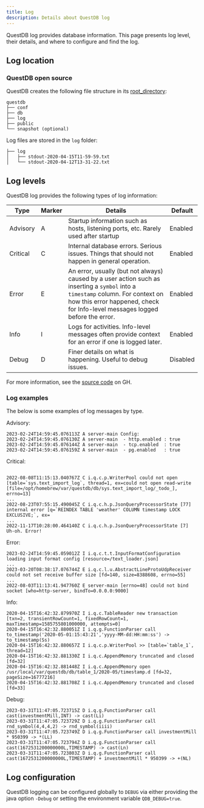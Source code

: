```yaml
---
title: Log
description: Details about QuestDB log
---
```


QuestDB log provides database information. This page presents log level, their
details, and where to configure and find the log.

## Log location

### QuestDB open source

QuestDB creates the following file structure in its
[root_directory](/docs/concept/root-directory-structure/):

```filestructure
questdb
├── conf
├── db
├── log
├── public
└── snapshot (optional)
```

Log files are stored in the `log` folder:

```filestructure
├── log
│   ├── stdout-2020-04-15T11-59-59.txt
│   └── stdout-2020-04-12T13-31-22.txt
```

<!--
### QuestDB Cloud

QuestDB Cloud log shows log level I and E only.

Log can be found in the `metrics` panel and can be searched by:

- using the time filter
- dragging and selecting the time range of the monitoring metrics

-->

## Log levels

QuestDB log provides the following types of log information:

| Type     | Marker | Details                                                                                                                                                                                                           | Default  |
| -------- | ------ | ----------------------------------------------------------------------------------------------------------------------------------------------------------------------------------------------------------------- | -------- |
| Advisory | A      | Startup information such as hosts, listening ports, etc. Rarely used after startup                                                                                                                                | Enabled  |
| Critical | C      | Internal database errors. Serious issues. Things that should not happen in general operation.                                                                                                                     | Enabled  |
| Error    | E      | An error, usually (but not always) caused by a user action such as inserting a `symbol` into a `timestamp` column. For context on how this error happened, check for Info-level messages logged before the error. | Enabled  |
| Info     | I      | Logs for activities. Info-level messages often provide context for an error if one is logged later.                                                                                                               | Enabled  |
| Debug    | D      | Finer details on what is happening. Useful to debug issues.                                                                                                                                                       | Disabled |

For more information, see the
[source code](https://github.com/questdb/questdb/blob/master/core/src/main/java/io/questdb/log/LogLevel.java)
on GH.

### Log examples

The below is some examples of log messages by type.

Advisory:

```
2023-02-24T14:59:45.076113Z A server-main Config:
2023-02-24T14:59:45.076130Z A server-main  - http.enabled : true
2023-02-24T14:59:45.076144Z A server-main  - tcp.enabled  : true
2023-02-24T14:59:45.076159Z A server-main  - pg.enabled   : true
```

Critical:

```

2022-08-08T11:15:13.040767Z C i.q.c.p.WriterPool could not open [table=`sys.text_import_log`, thread=1, ex=could not open read-write [file=/opt/homebrew/var/questdb/db/sys.text_import_log/_todo_], errno=13]
...
2022-08-23T07:55:15.490045Z C i.q.c.h.p.JsonQueryProcessorState [77] internal error [q=`REINDEX TABLE 'weather' COLUMN timestamp LOCK EXCLUSIVE;`, ex=
...
2022-11-17T10:28:00.464140Z C i.q.c.h.p.JsonQueryProcessorState [7] Uh-oh. Error!
```

Error:

```
2023-02-24T14:59:45.059012Z I i.q.c.t.t.InputFormatConfiguration loading input format config [resource=/text_loader.json]
...
2023-03-20T08:38:17.076744Z E i.q.c.l.u.AbstractLineProtoUdpReceiver could not set receive buffer size [fd=140, size=8388608, errno=55]
...
2022-08-03T11:13:41.947760Z E server-main [errno=48] could not bind socket [who=http-server, bindTo=0.0.0.0:9000]
```

Info:

```
2020-04-15T16:42:32.879970Z I i.q.c.TableReader new transaction [txn=2, transientRowCount=1, fixedRowCount=1, maxTimestamp=1585755801000000, attempts=0]
2020-04-15T16:42:32.880051Z I i.q.g.FunctionParser call to_timestamp('2020-05-01:15:43:21','yyyy-MM-dd:HH:mm:ss') -> to_timestamp(Ss)
2020-04-15T16:42:32.880657Z I i.q.c.p.WriterPool >> [table=`table_1`, thread=12]
2020-04-15T16:42:32.881330Z I i.q.c.AppendMemory truncated and closed [fd=32]
2020-04-15T16:42:32.881448Z I i.q.c.AppendMemory open /usr/local/var/questdb/db/table_1/2020-05/timestamp.d [fd=32, pageSize=16777216]
2020-04-15T16:42:32.881708Z I i.q.c.AppendMemory truncated and closed [fd=33]
```

Debug:

```
2023-03-31T11:47:05.723715Z D i.q.g.FunctionParser call cast(investmentMill,INT) -> cast(Li)
2023-03-31T11:47:05.723729Z D i.q.g.FunctionParser call rnd_symbol(4,4,4,2) -> rnd_symbol(iiii)
2023-03-31T11:47:05.723749Z D i.q.g.FunctionParser call investmentMill * 950399 -> *(LL)
2023-03-31T11:47:05.723794Z D i.q.g.FunctionParser call cast(1672531200000000L,TIMESTAMP) -> cast(Ln)
2023-03-31T11:47:05.723803Z D i.q.g.FunctionParser call cast(1672531200000000L,TIMESTAMP) + investmentMill * 950399 -> +(NL)
```

## Log configuration

QuestDB logging can be configured globally to `DEBUG` via either providing
the java option `-Debug` or setting the environment variable `QDB_DEBUG=true`.
